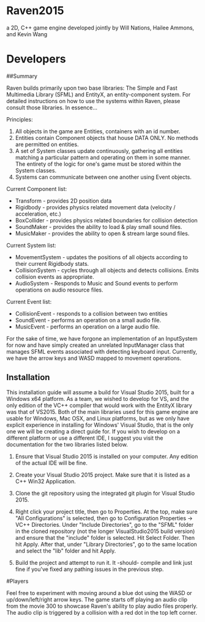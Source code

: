# Raven2015
a 2D, C++ game engine developed jointly by Will Nations, Hailee Ammons, and Kevin Wang 

# Developers
##Summary

Raven builds primarily upon two base libraries: The Simple and Fast Multimedia Library (SFML) and EntityX, an entity-component system. For detailed instructions on how to use the systems within Raven, please consult those libraries. In essence...

Principles:  
1. All objects in the game are Entities, containers with an id number.  
2. Entities contain Component objects that house DATA ONLY. No methods are permitted on entities.  
3. A set of System classes update continuously, gathering all entities matching a particular pattern and operating on them in some manner. The entirety of the logic for one's game must be stored within the System classes.  
4. Systems can communicate between one another using Event objects.  

Current Component list:
- Transform - provides 2D position data
- Rigidbody - provides physics related movement data (velocity / acceleration, etc.)
- BoxCollider - provides physics related boundaries for collision detection
- SoundMaker - provides the ability to load & play small sound files.
- MusicMaker - provides the ability to open & stream large sound files.

Current System list:
- MovementSystem - updates the positions of all objects according to their current Rigidbody stats.
- CollisionSystem - cycles through all objects and detects collisions. Emits collision events as appropriate.
- AudioSystem - Responds to Music and Sound events to perform operations on audio resource files.

Current Event list:
- CollisionEvent - responds to a collision between two entities
- SoundEvent - performs an operation on a small audio file.
- MusicEvent - performs an operation on a large audio file.

For the sake of time, we have forgone an implementation of an InputSystem for now and have simply created an unrelated InputManager class that manages SFML events associated with detecting keyboard input. Currently, we have the arrow keys and WASD mapped to movement operations.

## Installation

This installation guide will assume a build for Visual Studio 2015, built for a Windows x64 platform. As a team, we wished to develop for VS, and the only edition of the VC++ compiler that would work with the EntityX library was that of VS2015. Both of the main libraries used for this game engine are usable for Windows, Mac OSX, and Linux platforms, but as we only have explicit experience in installing for Windows' Visual Studio, that is the only one we will be creating a direct guide for. If you wish to develop on a different platform or use a different IDE, I suggest you visit the documentation for the two libraries listed below.

1. Ensure that Visual Studio 2015 is installed on your computer. Any edition of the actual IDE will be fine.

2. Create your Visual Studio 2015 project. Make sure that it is listed as a C++ Win32 Application.

3. Clone the git repository using the integrated git plugin for Visual Studio 2015.

4. Right click your project title, then go to Properties. At the top, make sure "All Configurations" is selected, then go to Configuration Properties -> VC++ Directories. Under "Include Directories", go to the "SFML" folder in the cloned repository (not the longer VisualStudio2015 build version) and ensure that the "include" folder is selected. Hit Select Folder. Then hit Apply. After that, under "Library Directories", go to the same location and select the "lib" folder and hit Apply.

5. Build the project and attempt to run it. It -should- compile and link just fine if you've fixed any pathing issues in the previous step.

#Players

Feel free to experiment with moving around a blue dot using the WASD or up/down/left/right arrow keys. The game starts off playing an audio clip from the movie 300 to showcase Raven's ability to play audio files properly. The audio clip is triggered by a collision with a red dot in the top left corner. 
